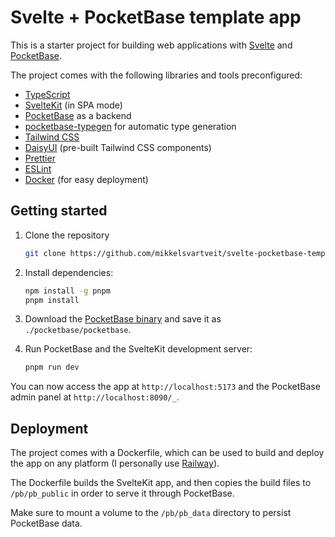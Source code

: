 # Svelte + PocketBase template app

This is a starter project for building web applications with [Svelte](https://svelte.dev) and [PocketBase](https://pocketbase.io).

The project comes with the following libraries and tools preconfigured:

- [TypeScript](https://www.typescriptlang.org)
- [SvelteKit](https://kit.svelte.dev) (in SPA mode)
- [PocketBase](https://pocketbase.io) as a backend
- [pocketbase-typegen](https://github.com/patmood/pocketbase-typegen) for automatic type generation
- [Tailwind CSS](https://tailwindcss.com)
- [DaisyUI](https://daisyui.com) (pre-built Tailwind CSS components)
- [Prettier](https://prettier.io)
- [ESLint](https://eslint.org)
- [Docker](https://www.docker.com) (for easy deployment)

## Getting started

1. Clone the repository

   ```bash
   git clone https://github.com/mikkelsvartveit/svelte-pocketbase-template.git
   ```

2. Install dependencies:

   ```bash
   npm install -g pnpm
   pnpm install
   ```

3. Download the [PocketBase binary](https://pocketbase.io/docs/) and save it as `./pocketbase/pocketbase`.

4. Run PocketBase and the SvelteKit development server:

   ```bash
   pnpm run dev
   ```

You can now access the app at `http://localhost:5173` and the PocketBase admin panel at `http://localhost:8090/_`.

## Deployment

The project comes with a Dockerfile, which can be used to build and deploy the app on any platform (I personally use [Railway](https://railway.app)).

The Dockerfile builds the SvelteKit app, and then copies the build files to `/pb/pb_public` in order to serve it through PocketBase.

Make sure to mount a volume to the `/pb/pb_data` directory to persist PocketBase data.
